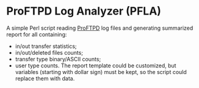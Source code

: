 # ProFTPD Log Analyzer (PFLA)

A simple Perl script reading [ProFTPD](http://www.proftpd.org/) log files
and generating summarized report for all containing:
  * in/out transfer statistics;
  * in/out/deleted files counts;
  * transfer type binary/ASCII counts;
  * user type counts.
The report template could be customized, but variables (starting with dollar
sign) must be kept, so the script could replace them with data.


